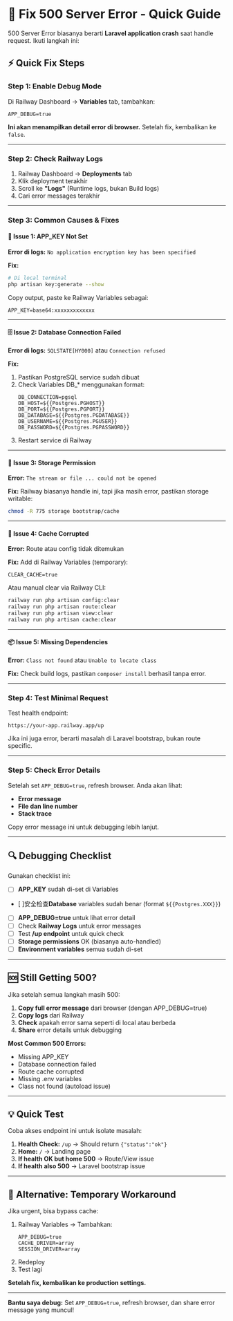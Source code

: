 # 🔴 Fix 500 Server Error - Quick Guide

500 Server Error biasanya berarti **Laravel application crash** saat handle request. Ikuti langkah ini:

## ⚡ Quick Fix Steps

### Step 1: Enable Debug Mode

Di Railway Dashboard → **Variables** tab, tambahkan:

```
APP_DEBUG=true
```

**Ini akan menampilkan detail error di browser.** Setelah fix, kembalikan ke `false`.

---

### Step 2: Check Railway Logs

1. Railway Dashboard → **Deployments** tab
2. Klik deployment terakhir
3. Scroll ke **"Logs"** (Runtime logs, bukan Build logs)
4. Cari error messages terakhir

---

### Step 3: Common Causes & Fixes

#### 🔑 Issue 1: APP_KEY Not Set

**Error di logs:** `No application encryption key has been specified`

**Fix:**
```bash
# Di local terminal
php artisan key:generate --show
```

Copy output, paste ke Railway Variables sebagai:
```
APP_KEY=base64:xxxxxxxxxxxxx
```

---

#### 🗄️ Issue 2: Database Connection Failed

**Error di logs:** `SQLSTATE[HY000]` atau `Connection refused`

**Fix:**
1. Pastikan PostgreSQL service sudah dibuat
2. Check Variables DB_* menggunakan format:
   ```
   DB_CONNECTION=pgsql
   DB_HOST=${{Postgres.PGHOST}}
   DB_PORT=${{Postgres.PGPORT}}
   DB_DATABASE=${{Postgres.PGDATABASE}}
   DB_USERNAME=${{Postgres.PGUSER}}
   DB_PASSWORD=${{Postgres.PGPASSWORD}}
   ```
3. Restart service di Railway

---

#### 📁 Issue 3: Storage Permission

**Error:** `The stream or file ... could not be opened`

**Fix:**
Railway biasanya handle ini, tapi jika masih error, pastikan storage writable:
```bash
chmod -R 775 storage bootstrap/cache
```

---

#### 🔧 Issue 4: Cache Corrupted

**Error:** Route atau config tidak ditemukan

**Fix:**
Add di Railway Variables (temporary):
```
CLEAR_CACHE=true
```

Atau manual clear via Railway CLI:
```bash
railway run php artisan config:clear
railway run php artisan route:clear
railway run php artisan view:clear
railway run php artisan cache:clear
```

---

#### 📦 Issue 5: Missing Dependencies

**Error:** `Class not found` atau `Unable to locate class`

**Fix:**
Check build logs, pastikan `composer install` berhasil tanpa error.

---

### Step 4: Test Minimal Request

Test health endpoint:
```
https://your-app.railway.app/up
```

Jika ini juga error, berarti masalah di Laravel bootstrap, bukan route specific.

---

### Step 5: Check Error Details

Setelah set `APP_DEBUG=true`, refresh browser. Anda akan lihat:
- **Error message**
- **File dan line number**
- **Stack trace**

Copy error message ini untuk debugging lebih lanjut.

---

## 🔍 Debugging Checklist

Gunakan checklist ini:

- [ ] **APP_KEY** sudah di-set di Variables
- [ ]安全检查**Database** variables sudah benar (format `${{Postgres.XXX}}`)
- [ ] **APP_DEBUG=true** untuk lihat error detail
- [ ] Check **Railway Logs** untuk error messages
- [ ] Test **/up endpoint** untuk quick check
- [ ] **Storage permissions** OK (biasanya auto-handled)
- [ ] **Environment variables** semua sudah di-set

---

## 🆘 Still Getting 500?

Jika setelah semua langkah masih 500:

1. **Copy full error message** dari browser (dengan APP_DEBUG=true)
2. **Copy logs** dari Railway
3. **Check** apakah error sama seperti di local atau berbeda
4. **Share** error details untuk debugging

**Most Common 500 Errors:**
- Missing APP_KEY
- Database connection failed  
- Route cache corrupted
- Missing .env variables
- Class not found (autoload issue)

---

## 💡 Quick Test

Coba akses endpoint ini untuk isolate masalah:

1. **Health Check:** `/up` → Should return `{"status":"ok"}`
2. **Home:** `/` → Landing page
3. **If health OK but home 500** → Route/View issue
4. **If health also 500** → Laravel bootstrap issue

---

## 🔧 Alternative: Temporary Workaround

Jika urgent, bisa bypass cache:

1. Railway Variables → Tambahkan:
   ```
   APP_DEBUG=true
   CACHE_DRIVER=array
   SESSION_DRIVER=array
   ```
2. Redeploy
3. Test lagi

**Setelah fix, kembalikan ke production settings.**

---

**Bantu saya debug:** Set `APP_DEBUG=true`, refresh browser, dan share error message yang muncul!

